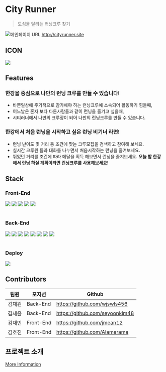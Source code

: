 # **City Runner**
> 도심을 달리는 러닝크루 찾기

![메인페이지](https://user-images.githubusercontent.com/53087860/136703814-6d9727f3-04aa-41a6-986a-8fe1c7d3f6db.gif)
URL <http://cityrunner.site>
## **ICON**

![](https://images.velog.io/images/jmean12/post/1f468a55-20b8-4554-a6ea-2a63458b8266/logo192%20%E1%84%87%E1%85%A9%E1%86%A8%E1%84%89%E1%85%A1%E1%84%87%E1%85%A9%E1%86%AB.png)


## **Features**
### **한강을 중심으로 나만의 런닝 크루를 만들 수 있습니다!**

* 바쁜일상에 주기적으로 참가해야 하는 런닝크루에 소속되어 활동하기 힘들때,
* 어느날은  혼자 보다 다른사람들과 같이 런닝을 즐기고 싶을때,
* 시티러너에서 나만의 크루장이 되어 나만의 런닝크루를 만들 수 있습니다.

### **한강에서  처음 런닝을 시작하고 싶은  런닝 비기너 라면!**

* 런닝 난이도 및 거리 등 조건에 맞는 크루모집을 검색하고 참여해 보세요.
* 실시간 크루원 들과 대화를 나누면서 처음시작하는 런닝을 즐겨보세요.
* 뛰었던 거리를 조건에 따라 메달을 획득 해보면서 런닝을 즐겨보세요.
**오늘 밤 한강에서 런닝 하실 계획이라면 런닝크루를 사용해보세요!**

## **Stack**
### **Front-End**
<img src="https://img.shields.io/badge/React-61DAFB?style=for-the-badge&logo=react&logoColor=black"/> <img src="https://img.shields.io/badge/styled_components-DB7093?style=for-the-badge&logo=styled-components&logoColor=white"/>
<img src="https://img.shields.io/badge/redux-764ABC?style=for-the-badge&logo=redux&logoColor=white"/>
<img src="https://img.shields.io/badge/axios-d9480f?style=for-the-badge&logo=axios&logoColor=white"/>
<img src="https://img.shields.io/badge/React-Router-CA4245?style=for-the-badge&logo=React-Router&logoColor=white"/>
<br> </br>

### **Back-End**
<img src="https://img.shields.io/badge/node.js-339933?style=for-the-badge&logo=node.js&logoColor=white"/> <img src="https://img.shields.io/badge/web_socket-FDE9C3?style=for-the-badge"/>
<img src="https://img.shields.io/badge/express-336E33?style=for-the-badge&logo=express&logoColor=white"/>
<img src="https://img.shields.io/badge/sequelize-52B0E7?style=for-the-badge&logo=sequelize&logoColor=white"/>
<img src="https://img.shields.io/badge/jwt-764ABC?style=for-the-badge&logo=jsonwebtokens&logoColor=white"/>
<img src="https://img.shields.io/badge/mysql-4479A1?style=for-the-badge&logo=mysql&logoColor=white"/>
<img src="https://img.shields.io/badge/Oauth_2.0-626269?style=for-the-badge"/>
<img src="https://img.shields.io/badge/multer-F59A4A?style=for-the-badge"/>
<br> </br>

### **Deploy**
<img src="https://img.shields.io/badge/amazon_aws-232F3E?style=for-the-badge&logo=amazonaws&logoColor=white"/>


## **Contributors**
|팀원|포지션|Github|
|------|---|---|
|김재원|Back-End|https://github.com/wjswls456|
|김세윤|Back-End|https://github.com/seyoonkim48|
|김재민|Front-End|https://github.com/jmean12|
|김호진|Front-End|https://github.com/Alamarama|


## **프로젝트 소개**
[More Information](https://https://github.com/codestates/Cityrunner/wiki)

